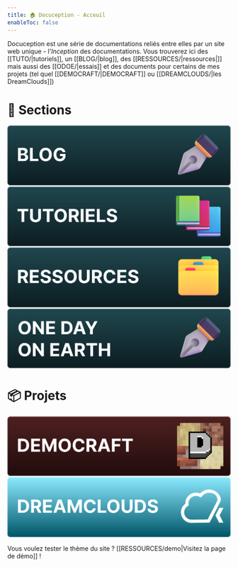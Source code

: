 ```yaml
---
title: 🏠 Docuception - Acceuil
enableToc: false
---
```

Docuception est une série de documentations reliés entre elles par un site web unique - l'*Inception* des documentations. Vous trouverez ici des [[TUTO/|tutoriels]], un [[BLOG/|blog]], des [[RESSOURCES/|ressources|]] mais aussi des [[ODOE/|essais]] et des documents pour certains de mes projets (tel quel [[DEMOCRAFT/|DEMOCRAFT]] ou [[DREAMCLOUDS/|les DreamClouds]])

# 📒 Sections

<div class="button-grid">
    <a href="BLOG/">
        <img src="img/blog_vector.svg" style="margin: 0rem;" alt="Blog button">
    </a>
    <a href="TUTO/">
        <img src="img/tutoriels_vector.svg" style="margin: 0rem;" alt="Tutorials button">
    </a>
    <a href="RESSOURCES/">
        <img src="img/ressources_vector.svg" style="margin: 0rem;" alt="Ressources button">
    </a>
    <a href="ODOE/">
        <img src="img/odoe_vector.svg" style="margin: 0rem;" alt="Essais button">
    </a>
</div>

# 📦 Projets

<div class="button-grid">
    <a href="DEMOCRAFT/">
        <img src="img/democraft_vector.svg" style="margin: 0rem;" alt="DEMOCRAFT button">
    </a>
    <a href="DREAMCLOUDS/">
        <img src="img/dreamclouds_vector.svg" style="margin: 0rem;" alt="DREAMCLOUDS button">
    </a>
</div>

Vous voulez tester le thème du site ? [[RESSOURCES/demo|Visitez la page de démo]] !